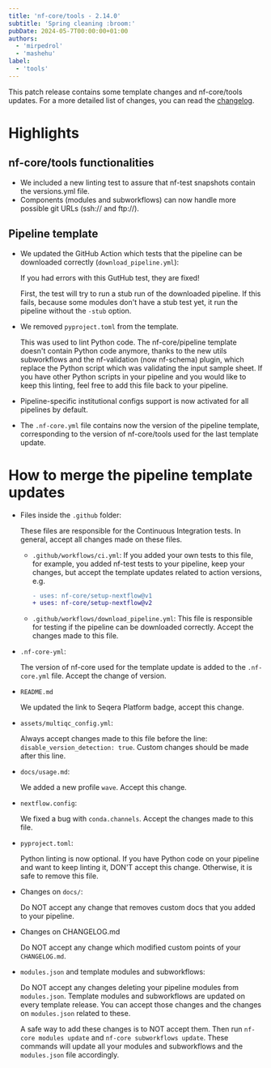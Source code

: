 ```yaml
---
title: 'nf-core/tools - 2.14.0'
subtitle: 'Spring cleaning :broom:'
pubDate: 2024-05-7T00:00:00+01:00
authors:
  - 'mirpedrol'
  - 'mashehu'
label:
  - 'tools'
---
```


This patch release contains some template changes and nf-core/tools updates. For a more detailed list of changes, you can read the [changelog](https://github.com/nf-core/tools/releases/tag/2.14.0).

# Highlights

## nf-core/tools functionalities

- We included a new linting test to assure that nf-test snapshots contain the versions.yml file.
- Components (modules and subworkflows) can now handle more possible git URLs (ssh:// and ftp://).

## Pipeline template

- We updated the GitHub Action which tests that the pipeline can be downloaded correctly (`download_pipeline.yml`):

  If you had errors with this GutHub test, they are fixed!

  First, the test will try to run a stub run of the downloaded pipeline. If this fails, because some modules don't have a stub test yet, it run the pipeline without the `-stub` option.

- We removed `pyproject.toml` from the template.

  This was used to lint Python code.
  The nf-core/pipeline template doesn't contain Python code anymore, thanks to the new utils subworkflows and the nf-validation (now nf-schema) plugin,
  which replace the Python script which was validating the input sample sheet.
  If you have other Python scripts in your pipeline and you would like to keep this linting, feel free to add this file back to your pipeline.

- Pipeline-specific institutional configs support is now activated for all pipelines by default.

- The `.nf-core.yml` file contains now the version of the pipeline template,
  corresponding to the version of nf-core/tools used for the last template update.

# How to merge the pipeline template updates

- Files inside the `.github` folder:

  These files are responsible for the Continuous Integration tests. In general, accept all changes made on these files.

  - `.github/workflows/ci.yml`: If you added your own tests to this file, for example, you added nf-test tests to your pipeline,
    keep your changes, but accept the template updates related to action versions, e.g.

    ```diff "v1" "v2"
    - uses: nf-core/setup-nextflow@v1
    + uses: nf-core/setup-nextflow@v2
    ```

  - `.github/workflows/download_pipeline.yml`: This file is responsible for testing if the pipeline can be downloaded correctly. Accept the changes made to this file.

- `.nf-core-yml`:

  The version of nf-core used for the template update is added to the `.nf-core.yml` file.
  Accept the change of version.

- `README.md`

  We updated the link to Seqera Platform badge, accept this change.

- `assets/multiqc_config.yml`:

  Always accept changes made to this file before the line: `disable_version_detection: true`.
  Custom changes should be made after this line.

- `docs/usage.md`:

  We added a new profile `wave`. Accept this change.

- `nextflow.config`:

  We fixed a bug with `conda.channels`. Accept the changes made to this file.

- `pyproject.toml`:

  Python linting is now optional. If you have Python code on your pipeline and want to keep linting it, DON'T accept this change.
  Otherwise, it is safe to remove this file.

- Changes on `docs/`:

  Do NOT accept any change that removes custom docs that you added to your pipeline.

- Changes on CHANGELOG.md

  Do NOT accept any change which modified custom points of your `CHANGELOG.md`.

- `modules.json` and template modules and subworkflows:

  Do NOT accept any changes deleting your pipeline modules from `modules.json`.
  Template modules and subworkflows are updated on every template release. You can accept those changes and the changes on `modules.json` related to these.

  A safe way to add these changes is to NOT accept them.
  Then run `nf-core modules update` and `nf-core subworkflows update`.
  These commands will update all your modules and subworkflows and the `modules.json` file accordingly.
